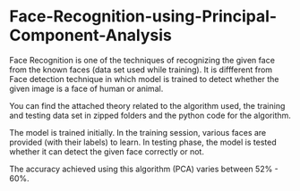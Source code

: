 # Face-Recognition-using-Principal-Component-Analysis

Face Recognition is one of the techniques of recognizing the given face from the known faces (data set used while training). It is diffferent from Face detection technique in which model is trained to detect whether the given image is a face of human or animal.

You can find the attached theory related to the algorithm used, the training and testing data set in zipped folders and the python code for the algorithm.

The model is trained initially. In the training session, various faces are provided (with their labels) to learn. In testing phase, the model is tested whether it can detect the given face correctly or not.

The accuracy achieved using this algorithm (PCA) varies between 52% - 60%.
